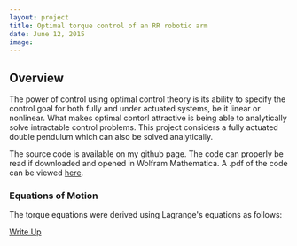 ```yaml
---
layout: project
title: Optimal torque control of an RR robotic arm
date: June 12, 2015
image: 
---
```


## Overview
The power of control using optimal control theory is its ability to specify the control goal for both fully and under actuated systems, be it linear or nonlinear. What makes optimal contorl attractive is being able to analytically solve intractable control problems. This project considers a fully actuated double pendulum which can also be solved analytically. 

The source code is available on my github page. The code can properly be read if downloaded and opened in Wolfram Mathematica. A .pdf of the code can be viewed [here](https://github.com/mahdiehnejati/portfolio/blob/gh-pages/public/documents/optimal_control/code.pdf).

### Equations of Motion

The torque equations were derived using Lagrange's equations as follows: 


[Write Up](https://github.com/mahdiehnejati/portfolio/blob/gh-pages/public/documents/optimal_control/optControl.pdf)
